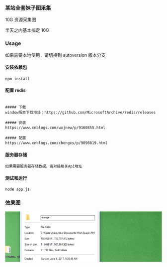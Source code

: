 ### 某站全套妹子图采集

10G 资源采集图

半天之内基本搞定 10G

### Usage

如果需要本地使用，请切换到 autoversion 版本分支

#### 安装依赖包

```$xslt
npm install
```

#### 配置 redis

```$xslt

##### 下载
window版本下载地址：https://github.com/MicrosoftArchive/redis/releases

##### 安装
https://www.cnblogs.com/wxjnew/p/9160855.html

##### 配置
https://www.cnblogs.com/chengxs/p/9090819.html

```

#### 服务器存储

```$xslt
如果需要服务器存储数据，请对接相关Api地址
```

#### 测试和运行

```$xslt
node app.js
```

### 效果图

![](./readme/4.png)

